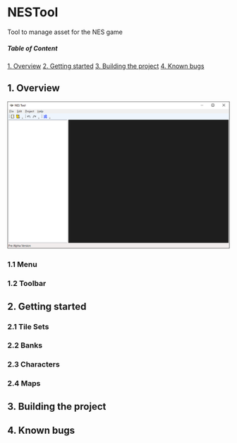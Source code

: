 # NESTool
Tool to manage asset for the NES game

##### Table of Content
 [1. Overview](#Overview) 
 <a name="Overview"/>
 [2. Getting started](#Gettingstarted) 
 <a name="Gettingstarted"/>
 [3. Building the project](#Buildingtheproject) 
 <a name="Buildingtheproject"/>
 [4. Known bugs](#Knownbugs)  
 <a name="Knownbugs"/>

## 1. Overview

![](/Images/nestool.png)

### 1.1 Menu

### 1.2 Toolbar

## 2. Getting started

### 2.1 Tile Sets

### 2.2 Banks

### 2.3 Characters

### 2.4 Maps

## 3. Building the project

## 4. Known bugs
